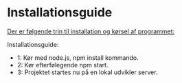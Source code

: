 <h1>Installationsguide</h1>

<u>Der er følgende trin til installation og kørsel af programmet:</u>

Installationsguide:
<ul>
<li>1: Kør med node.js, npm install kommando.</li>
<li>2: Kør efterfølegende npm start.</li>
<li>3: Projektet startes nu på en lokal udvikler server.</li>
</ul>
